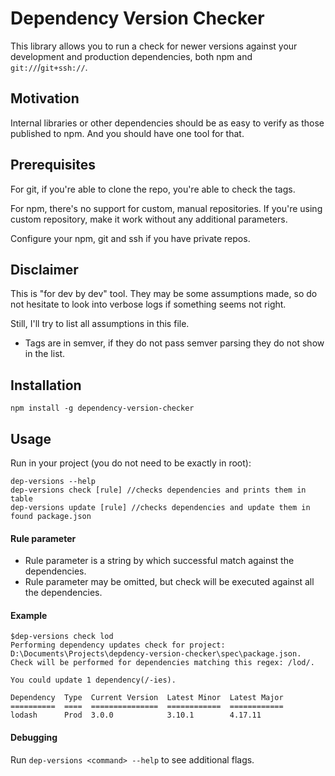 # Dependency Version Checker

This library allows you to run a check for newer versions against your development and production dependencies, both npm and `git://`/`git+ssh://`.

## Motivation

Internal libraries or other dependencies should be as easy to verify as those published to npm. And you should have one tool for that.

## Prerequisites

For git, if you're able to clone the repo, you're able to check the tags.

For npm, there's no support for custom, manual repositories. If you're using custom repository, make it work without any additional parameters.

Configure your npm, git and ssh if you have private repos.

## Disclaimer

This is "for dev by dev" tool. They may be some assumptions made, so do not hesitate to look into verbose logs if something seems not right.

Still, I'll try to list all assumptions in this file.

- Tags are in semver, if they do not pass semver parsing they do not show in the list.

## Installation

`npm install -g dependency-version-checker`

## Usage

Run in your project (you do not need to be exactly in root):

```
dep-versions --help
dep-versions check [rule] //checks dependencies and prints them in table
dep-versions update [rule] //checks dependencies and update them in found package.json
```

#### Rule parameter

- Rule parameter is a string by which successful match against the dependencies.
- Rule parameter may be omitted, but check will be executed against all the dependencies.

#### Example

```
$dep-versions check lod
Performing dependency updates check for project: D:\Documents\Projects\depdency-version-checker\spec\package.json.
Check will be performed for dependencies matching this regex: /lod/.

You could update 1 dependency(/-ies).

Dependency  Type  Current Version  Latest Minor  Latest Major
==========  ====  ===============  ============  ============
lodash      Prod  3.0.0            3.10.1        4.17.11
```

#### Debugging

Run `dep-versions <command> --help` to see additional flags.
